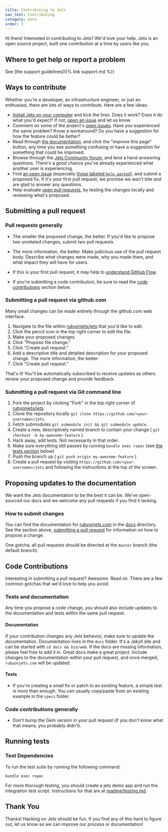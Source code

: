 ```yaml
---
title: Contributing to Jets
nav_text: Contributing
category: more
order: 2
---
```


Hi there! Interested in contributing to Jets? We'd love your help. Jets is an open source project, built one contribution at a time by users like you.

## Where to get help or report a problem

See [the support guidelines]({% link support.md %})

## Ways to contribute

Whether you're a developer, an infrastructure engineer, or just an enthusiast, there are lots of ways to contribute. Here are a few ideas:

* [Install Jets on your computer](https://rubyonjets.com/docs/install/) and kick the tires. Does it work? Does it do what you'd expect? If not, [open an issue](https://github.com/rubyonjets/jets/issues/new/choose) and let us know.
* Comment on some of the project's [open issues](https://github.com/rubyonjets/jets/issues). Have you experienced the same problem? Know a workaround? Do you have a suggestion for how the feature could be better?
* Read through [the documentation](https://rubyonjets.com/docs/), and click the "improve this page" button, any time you see something confusing or have a suggestion for something that could be improved.
* Browse through the [Jets Community forum](https://community.rubyonjets.com), and lend a hand answering questions. There's a good chance you've already experienced what another user is experiencing.
* Find [an open issue](https://github.com/rubyonjets/jets/issues) (especially [those labeled `help wanted`](https://github.com/rubyonjets/jets/issues?q=is%3Aissue+is%3Aopen+label%3A%22help+wanted%22)), and submit a proposed fix. If it's your first pull request, we promise we won't bite and are glad to answer any questions.
* Help evaluate [open pull requests](https://github.com/rubyonjets/jets/pulls), by testing the changes locally and reviewing what's proposed.

## Submitting a pull request

### Pull requests generally

* The smaller the proposed change, the better. If you'd like to propose two unrelated changes, submit two pull requests.

* The more information, the better. Make judicious use of the pull request body. Describe what changes were made, why you made them, and what impact they will have for users.

* If this is your first pull request, it may help to [understand GitHub Flow](https://guides.github.com/introduction/flow/).

* If you're submitting a code contribution, be sure to read the [code contributions](#code-contributions) section below.

### Submitting a pull request via github.com

Many small changes can be made entirely through the github.com web interface.

1. Navigate to the file within [rubyonjets/jets](https://github.com/rubyonjets/jets) that you'd like to edit.
2. Click the pencil icon in the top right corner to edit the file.
3. Make your proposed changes.
4. Click "Propose file change."
5. Click "Create pull request."
6. Add a descriptive title and detailed description for your proposed change. The more information, the better.
7. Click "Create pull request."

That's it! You'll be automatically subscribed to receive updates as others review your proposed change and provide feedback.

### Submitting a pull request via Git command line

1. Fork the project by clicking "Fork" in the top right corner of [rubyonjets/jets](https://github.com/rubyonjets/jets).
2. Clone the repository locally `git clone https://github.com/<your-username>/jets`.
3. Fetch submodules `git submodule init && git submodule update`.
4. Create a new, descriptively named branch to contain your change ( `git checkout -b my-awesome-feature` ).
5. Hack away, add tests. Not necessarily in that order.
6. Make sure everything still passes by running `bundle exec rspec` (see [the tests section](#running-tests-locally) below)
7. Push the branch up ( `git push origin my-awesome-feature` ).
8. Create a pull request by visiting `https://github.com/<your-username>/jets` and following the instructions at the top of the screen.

## Proposing updates to the documentation

We want the Jets documentation to be the best it can be. We've open-sourced our docs and we welcome any pull requests if you find it lacking.

### How to submit changes

You can find the documentation for [rubyonjets.com](http://rubyonjets.com) in the [docs](https://github.com/rubyonjets/jets/tree/master/docs) directory. See the section above, [submitting a pull request](#submitting-a-pull-request) for information on how to propose a change.

One gotcha, all pull requests should be directed at the `master` branch (the default branch).

## Code Contributions

Interesting in submitting a pull request? Awesome. Read on. There are a few common gotchas that we'd love to help you avoid.

### Tests and documentation

Any time you propose a code change, you should also include updates to the documentation and tests within the same pull request.

#### Documentation

If your contribution changes any Jets behavior, make sure to update the documentation. Documentation lives in the `docs` folder.  It's a Jekyll site and can be started with `cd docs && bin/web`. If the docs are missing information, please feel free to add it in. Great docs make a great project. Include changes to the documentation within your pull request, and once merged, `rubyonjets.com` will be updated.

#### Tests

* If you're creating a small fix or patch to an existing feature, a simple test is more than enough. You can usually copy/paste from an existing example in the `specs` folder.

### Code contributions generally

* Don't bump the Gem version in your pull request (if you don't know what that means, you probably didn't).

## Running tests

### Test Dependencies

To run the test suite by running the following command:

    bundle exec rspec

For more thorough testing, you should create a jets demo app and run the integration test script. Instructions for that are at [readme/testing.md](https://github.com/rubyonjets/jets/blob/master/readme/testing.md).

## Thank You

Thanks! Hacking on Jets should be fun. If you find any of this hard to figure out, let us know so we can improve our process or documentation!

